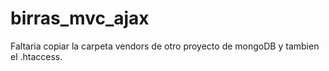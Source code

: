 # birras_mvc_ajax
Faltaria copiar la carpeta vendors de otro proyecto de mongoDB y tambien el .htaccess.
